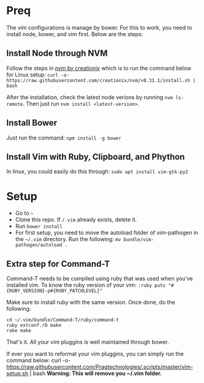 # Preq
The vim configurations is manage by bower. For this to work, you need to install node, bower, and vim first. Below are the steps:

## Install Node through NVM
Follow the steps in [nvm by creationix](https://github.com/creationix/nvm) which is to run the command below for Linux setup:
`curl -o- https://raw.githubusercontent.com/creationix/nvm/v0.31.1/install.sh | bash`

After the installation, check the latest node verions by running `nvm ls-remote`. Then just run `nvm install <latest-version>`.

## Install Bower
Just run the command:
`npm install -g bower`

## Install Vim with Ruby, Clipboard, and Phython
In linux, you could easily do this through:
```sudo apt install vim-gtk-py2```


# Setup

 - Go to `~`
 - Clone this repo. If `/.vim` already exists, delete it.
 - Run `bower install`
 - For first setup, you need to move the autoload folder of vim-pathogen in the `~/.vim` directory. Run the following:
 ```mv bundle/vim-pathogen/autoload .```

## Extra step for Command-T
Command-T needs to be compiled using ruby that was used when you've installed vim. To know the ruby version of your vim:
```:ruby puts "#{RUBY_VERSION}-p#{RUBY_PATCHLEVEL}"```

Make sure to install ruby with the same version. Once done, do the following:
```
cd ~/.vim/bundle/Command-T/ruby/command-t
ruby extconf.rb make
rake make
```

That's it. All your vim pluggins is well maintained through bower.

If ever you want to reformat your vim pluggins, you can simply run the command below:
curl -o- https://raw.githubusercontent.com/Pragtechnologies/.scripts/master/vim-setup.sh | bash
**Warning: This will remove you ~/.vim folder.**
